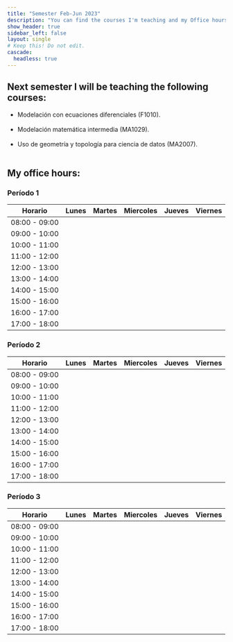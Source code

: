 ```yaml
---
title: "Semester Feb-Jun 2023"
description: "You can find the courses I'm teaching and my Office hours."
show_header: true
sidebar_left: false
layout: single
# Keep this! Do not edit.
cascade:
  headless: true
---
```


  ## Next semester I will be teaching the following courses:

<!-- this is a subheadline -->
-   Modelación con ecuaciones diferenciales (F1010). <br/><br/>
-   Modelación matemática intermedia (MA1029). <br/><br/>
-   Uso de geometría y topología para ciencia de datos (MA2007). <br/><br/>

## My office hours:

### Período 1

| Horario | Lunes | Martes | Miercoles | Jueves | Viernes |
|-----|------|------|------|------|------|
| 08:00 - 09:00    |      |      |      |      |      |
| 09:00 - 10:00    |      |      |      |      |      |
| 10:00 - 11:00    |      |      |      |      |      |
| 11:00 - 12:00    |      |      |      |      |      |
| 12:00 - 13:00    |      |      |      |      |      |
| 13:00 - 14:00    |      |      |      |      |      |
| 14:00 - 15:00    |      |      |      |      |      |
| 15:00 - 16:00    |      |      |      |      |      |
| 16:00 - 17:00    |      |      |      |      |      |
| 17:00 - 18:00    |      |      |      |      |      |

### Período 2

| Horario | Lunes | Martes | Miercoles | Jueves | Viernes |
|-----|------|------|------|------|------|
| 08:00 - 09:00    |      |      |      |      |      |
| 09:00 - 10:00    |      |      |      |      |      |
| 10:00 - 11:00    |      |      |      |      |      |
| 11:00 - 12:00    |      |      |      |      |      |
| 12:00 - 13:00    |      |      |      |      |      |
| 13:00 - 14:00    |      |      |      |      |      |
| 14:00 - 15:00    |      |      |      |      |      |
| 15:00 - 16:00    |      |      |      |      |      |
| 16:00 - 17:00    |      |      |      |      |      |
| 17:00 - 18:00    |      |      |      |      |      |

### Período 3

| Horario | Lunes | Martes | Miercoles | Jueves | Viernes |
|-----|------|------|------|------|------|
| 08:00 - 09:00    |      |      |      |      |      |
| 09:00 - 10:00    |      |      |      |      |      |
| 10:00 - 11:00    |      |      |      |      |      |
| 11:00 - 12:00    |      |      |      |      |      |
| 12:00 - 13:00    |      |      |      |      |      |
| 13:00 - 14:00    |      |      |      |      |      |
| 14:00 - 15:00    |      |      |      |      |      |
| 15:00 - 16:00    |      |      |      |      |      |
| 16:00 - 17:00    |      |      |      |      |      |
| 17:00 - 18:00    |      |      |      |      |      |